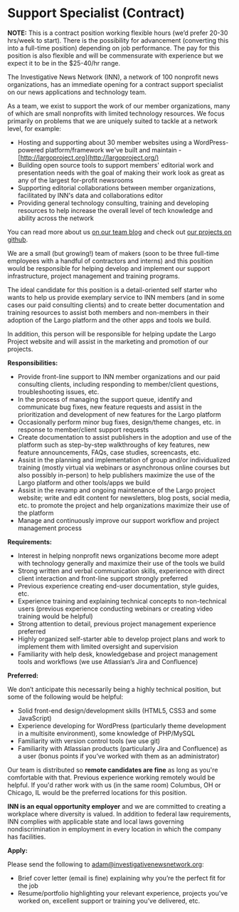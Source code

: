 # Support Specialist (Contract)

**NOTE:** This is a contract position working flexible hours (we’d prefer 20-30 hrs/week to start). There is the possibility for advancement (converting this into a full-time position) depending on job performance. The pay for this position is also flexible and will be commensurate with experience but we expect it to be in the $25-40/hr range.

The Investigative News Network (INN), a network of 100 nonprofit news organizations, has an immediate opening for a contract support specialist on our news applications and technology team.

As a team, we exist to support the work of our member organizations, many of which are small nonprofits with limited technology resources. We focus primarily on problems that we are uniquely suited to tackle at a network level, for example:

-  Hosting and supporting about 30 member websites using a WordPress-powered platform/framework we've built and maintain - [http://largoproject.org](http://largoproject.org/)
-  Building open source tools to support members' editorial work and presentation needs with the goal of making their work look as great as any of the largest for-profit newsrooms
-  Supporting editorial collaborations between member organizations, facilitated by INN's data and collaborations editor
-  Providing general technology consulting, training and developing resources to help increase the overall level of tech knowledge and ability across the network

You can read more about us [on our team blog](http://nerds.investigativenewsnetwork.org/) and check out [our projects on github](http://github.com/inn).

We are a small (but growing!) team of makers (soon to be three full-time employees with a handful of contractors and interns) and this position would be responsible for helping develop and implement our support infrastructure, project management and training programs.

The ideal candidate for this position is a detail-oriented self starter who wants to help us provide exemplary service to INN members (and in some cases our paid consulting clients) and to create better documentation and training resources to assist both members and non-members in their adoption of the Largo platform and the other apps and tools we build.

In addition, this person will be responsible for helping update the Largo Project website and will assist in the marketing and promotion of our projects.

**Responsibilities:**

-  Provide front-line support to INN member organizations and our paid consulting clients, including responding to member/client questions, troubleshooting issues, etc.
-  In the process of managing the support queue, identify and communicate bug fixes, new feature requests and assist in the prioritization and development of new features for the Largo platform
-  Occasionally perform minor bug fixes, design/theme changes, etc. in response to member/client support requests
-  Create documentation to assist publishers in the adoption and use of the platform such as step-by-step walkthroughs of key features, new feature announcements, FAQs, case studies, screencasts, etc.
-  Assist in the planning and implementation of group and/or individualized training (mostly virtual via webinars or asynchronous online courses but also possibly in-person) to help publishers maximize the use of the Largo platform and other tools/apps we build
-  Assist in the revamp and ongoing maintenance of the Largo project website; write and edit content for newsletters, blog posts, social media, etc. to promote the project and help organizations maximize their use of the platform
-  Manage and continuously improve our support workflow and project management process

**Requirements:**

-  Interest in helping nonprofit news organizations become more adept with technology generally and maximize their use of the tools we build
-  Strong written and verbal communication skills, experience with direct client interaction and front-line support strongly preferred
-  Previous experience creating end-user documentation, style guides, etc.
-  Experience training and explaining technical concepts to non-technical users (previous experience conducting webinars or creating video training would be helpful)
-  Strong attention to detail, previous project management experience preferred
-  Highly organized self-starter able to develop project plans and work to implement them with limited oversight and supervision
-  Familiarity with help desk, knowledgebase and project management tools and workflows (we use Atlassian’s Jira and Confluence)

**Preferred:**

We don’t anticipate this necessarily being a highly technical position, but some of the following would be helpful:

-  Solid front-end design/development skills (HTML5, CSS3 and some JavaScript)
-  Experience developing for WordPress (particularly theme development in a multisite environment), some knowledge of PHP/MySQL
-  Familiarity with version control tools (we use git)
-  Familiarity with Atlassian products (particularly Jira and Confluence) as a user (bonus points if you’ve worked with them as an administrator)

Our team is distributed so **remote candidates are fine** as long as you're comfortable with that. Previous experience working remotely would be helpful. If you'd rather work with us (in the same room) Columbus, OH or Chicago, IL would be the preferred locations for this position.

**INN is an equal opportunity employer** and we are committed to creating a workplace where diversity is valued. In addition to federal law requirements, INN complies with applicable state and local laws governing nondiscrimination in employment in every location in which the company has facilities.

**Apply:**

Please send the following to [adam@investigativenewsnetwork.org](mailto:adam@investigativenewsnetwork.org):

-  Brief cover letter (email is fine) explaining why you’re the perfect fit for the job
-  Resume/portfolio highlighting your relevant experience, projects you’ve worked on, excellent support or training you’ve delivered, etc.